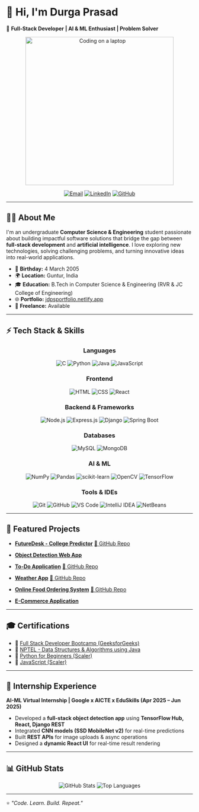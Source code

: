 # 👋 Hi, I'm Durga Prasad

🚀 **Full-Stack Developer | AI & ML Enthusiast | Problem Solver**

<p align="center">
  <img src="https://user-images.githubusercontent.com/74038190/212750147-854a394f-fee9-4080-9770-78a4b7ece53f.gif" alt="Coding on a laptop" width="400"/>
</p>

<div align="center">

[![Email](https://img.shields.io/badge/Email-jammudurgaprasad04%40gmail.com-red?style=for-the-badge&logo=gmail)](mailto:jammudurgaprasad04@gmail.com)
[![LinkedIn](https://img.shields.io/badge/LinkedIn-Durga%20Prasad-blue?style=for-the-badge&logo=linkedin)](https://www.linkedin.com/in/jammudurgaprasad)
[![GitHub](https://img.shields.io/badge/GitHub-jammudurgaprasad-black?style=for-the-badge&logo=github)](https://github.com/jammudurgaprasad)

</div>

---

## 🧑‍💻 About Me

I'm an undergraduate **Computer Science & Engineering** student passionate about building impactful software solutions that bridge the gap between **full-stack development** and **artificial intelligence**. I love exploring new technologies, solving challenging problems, and turning innovative ideas into real-world applications.

- 🎂 **Birthday:** 4 March 2005
- 🌍 **Location:** Guntur, India
- 🎓 **Education:** B.Tech in Computer Science & Engineering (RVR & JC College of Engineering)
- 🌐 **Portfolio:** [jdpsportfolio.netlify.app](https://jdpsportfolio.netlify.app)
- 💼 **Freelance:** Available

---

## ⚡ Tech Stack & Skills

<div align="center">

### Languages
![C](https://img.shields.io/badge/C-00599C?style=for-the-badge&logo=c&logoColor=white)
![Python](https://img.shields.io/badge/Python-FFD43B?style=for-the-badge&logo=python&logoColor=blue)
![Java](https://img.shields.io/badge/Java-ED8B00?style=for-the-badge&logo=openjdk&logoColor=white)
![JavaScript](https://img.shields.io/badge/JavaScript-323330?style=for-the-badge&logo=javascript)

### Frontend
![HTML](https://img.shields.io/badge/HTML5-E34F26?style=for-the-badge&logo=html5&logoColor=white)
![CSS](https://img.shields.io/badge/CSS3-1572B6?style=for-the-badge&logo=css3&logoColor=white)
![React](https://img.shields.io/badge/React-20232A?style=for-the-badge&logo=react)

### Backend & Frameworks
![Node.js](https://img.shields.io/badge/Node.js-43853D?style=for-the-badge&logo=node.js&logoColor=white)
![Express.js](https://img.shields.io/badge/Express.js-404D59?style=for-the-badge)
![Django](https://img.shields.io/badge/Django-092E20?style=for-the-badge&logo=django&logoColor=white)
![Spring Boot](https://img.shields.io/badge/Spring_Boot-6DB33F?style=for-the-badge&logo=springboot&logoColor=white)

### Databases
![MySQL](https://img.shields.io/badge/MySQL-005C84?style=for-the-badge&logo=mysql&logoColor=white)
![MongoDB](https://img.shields.io/badge/MongoDB-4EA94B?style=for-the-badge&logo=mongodb&logoColor=white)

### AI & ML
![NumPy](https://img.shields.io/badge/NumPy-013243?style=for-the-badge&logo=numpy&logoColor=white)
![Pandas](https://img.shields.io/badge/Pandas-150458?style=for-the-badge&logo=pandas)
![scikit-learn](https://img.shields.io/badge/scikit--learn-F7931E?style=for-the-badge&logo=scikitlearn&logoColor=white)
![OpenCV](https://img.shields.io/badge/OpenCV-5C3EE8?style=for-the-badge&logo=opencv&logoColor=white)
![TensorFlow](https://img.shields.io/badge/TensorFlow-FF6F00?style=for-the-badge&logo=tensorflow&logoColor=white)

### Tools & IDEs
![Git](https://img.shields.io/badge/Git-F05032?style=for-the-badge&logo=git&logoColor=white)
![GitHub](https://img.shields.io/badge/GitHub-181717?style=for-the-badge&logo=github)
![VS Code](https://img.shields.io/badge/VS%20Code-0078d7?style=for-the-badge&logo=visual-studio-code)
![IntelliJ IDEA](https://img.shields.io/badge/IntelliJ%20IDEA-000000?style=for-the-badge&logo=intellij-idea)
![NetBeans](https://img.shields.io/badge/NetBeans-1B6AC6?style=for-the-badge&logo=apache-netbeans)

</div>

---

## 📂 Featured Projects

- **[FutureDesk - College Predictor](https://futuredesk.netlify.app/)**
  [🔗 GitHub Repo](https://github.com/jammudurgaprasad/Eapcet_College_Predictor)

- **[Object Detection Web App](https://github.com/jammudurgaprasad/Object_Detection)**
  
- **[To-Do Application](https://dptodoapp.netlify.app/)**
  [🔗 GitHub Repo](https://github.com/jammudurgaprasad/Full-Stack-ToDo-App)

- **[Weather App](https://dpsweatherapp.netlify.app/)**
  [🔗 GitHub Repo](https://github.com/jammudurgaprasad/Weather_App)

- **[Online Food Ordering System](https://jammudurgaprasad.pythonanywhere.com/)**
  [🔗 GitHub Repo](https://github.com/jammudurgaprasad/project4)

- **[E-Commerce Application](https://github.com/jammudurgaprasad/E-commerse)**

---

## 🎓 Certifications

- 📜 [Full Stack Developer Bootcamp (GeeksforGeeks)](https://www.linkedin.com/posts/jammudurgaprasad_full-stack-developer-bootcamp-master-frontend-activity-7344790448000929792-td2E)
- 📜 [NPTEL - Data Structures & Algorithms using Java](https://www.linkedin.com/posts/jammudurgaprasad_nptel-learningjourney-datastructures-activity-7288578996412334080-YNhi)
- 📜 [Python for Beginners (Scaler)](https://moonshot.scaler.com/s/sl/8NXzCuW2x2)
- 📜 [JavaScript (Scaler)](https://moonshot.scaler.com/s/sl/M3YPETr0jK)

---

## 💼 Internship Experience

**AI-ML Virtual Internship | Google x AICTE x EduSkills (Apr 2025 – Jun 2025)**
- Developed a **full-stack object detection app** using **TensorFlow Hub, React, Django REST**
- Integrated **CNN models (SSD MobileNet v2)** for real-time predictions
- Built **REST APIs** for image uploads & async operations
- Designed a **dynamic React UI** for real-time result rendering

---

## 📊 GitHub Stats

<div align="center">

![GitHub Stats](https://github-readme-stats.vercel.app/api?username=jammudurgaprasad&show_icons=true&theme=radical)
![Top Languages](https://github-readme-stats.vercel.app/api/top-langs/?username=jammudurgaprasad&layout=compact&theme=radical)

</div>

---
⭐️ *"Code. Learn. Build. Repeat."*